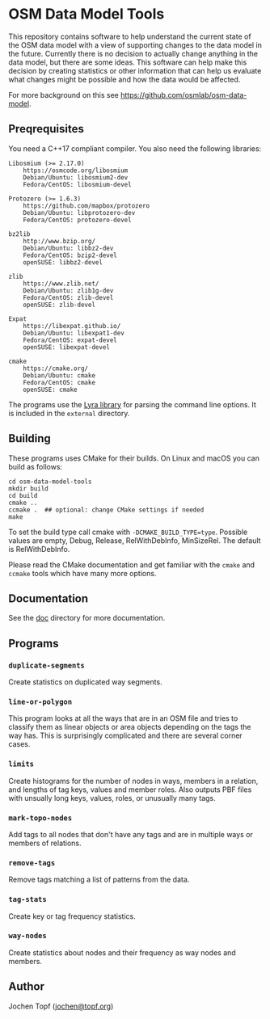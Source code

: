 
# OSM Data Model Tools

This repository contains software to help understand the current state of the
OSM data model with a view of supporting changes to the data model in the
future. Currently there is no decision to actually change anything in the data
model, but there are some ideas. This software can help make this decision by
creating statistics or other information that can help us evaluate what changes
might be possible and how the data would be affected.

For more background on this see https://github.com/osmlab/osm-data-model.

## Preqrequisites

You need a C++17 compliant compiler. You also need the following libraries:

    Libosmium (>= 2.17.0)
        https://osmcode.org/libosmium
        Debian/Ubuntu: libosmium2-dev
        Fedora/CentOS: libosmium-devel

    Protozero (>= 1.6.3)
        https://github.com/mapbox/protozero
        Debian/Ubuntu: libprotozero-dev
        Fedora/CentOS: protozero-devel

    bz2lib
        http://www.bzip.org/
        Debian/Ubuntu: libbz2-dev
        Fedora/CentOS: bzip2-devel
        openSUSE: libbz2-devel

    zlib
        https://www.zlib.net/
        Debian/Ubuntu: zlib1g-dev
        Fedora/CentOS: zlib-devel
        openSUSE: zlib-devel

    Expat
        https://libexpat.github.io/
        Debian/Ubuntu: libexpat1-dev
        Fedora/CentOS: expat-devel
        openSUSE: libexpat-devel

    cmake
        https://cmake.org/
        Debian/Ubuntu: cmake
        Fedora/CentOS: cmake
        openSUSE: cmake

The programs use the [Lyra library](https://github.com/bfgroup/Lyra) for
parsing the command line options. It is included in the `external` directory.

## Building

These programs uses CMake for their builds. On Linux and macOS you can build as
follows:

    cd osm-data-model-tools
    mkdir build
    cd build
    cmake ..
    ccmake .  ## optional: change CMake settings if needed
    make

To set the build type call cmake with `-DCMAKE_BUILD_TYPE=type`. Possible
values are empty, Debug, Release, RelWithDebInfo, MinSizeRel. The
default is RelWithDebInfo.

Please read the CMake documentation and get familiar with the `cmake` and
`ccmake` tools which have many more options.

## Documentation

See the [doc](doc/) directory for more documentation.

## Programs

### `duplicate-segments`

Create statistics on duplicated way segments.

### `line-or-polygon`

This program looks at all the ways that are in an OSM file and tries to
classify them as linear objects or area objects depending on the tags the
way has. This is surprisingly complicated and there are several corner
cases.

### `limits`

Create histograms for the number of nodes in ways, members in a relation, and
lengths of tag keys, values and member roles. Also outputs PBF files with
unsually long keys, values, roles, or unusually many tags.

### `mark-topo-nodes`

Add tags to all nodes that don't have any tags and are in multiple ways or
members of relations.

### `remove-tags`

Remove tags matching a list of patterns from the data.

### `tag-stats`

Create key or tag frequency statistics.

### `way-nodes`

Create statistics about nodes and their frequency as way nodes and members.


## Author

Jochen Topf (jochen@topf.org)

